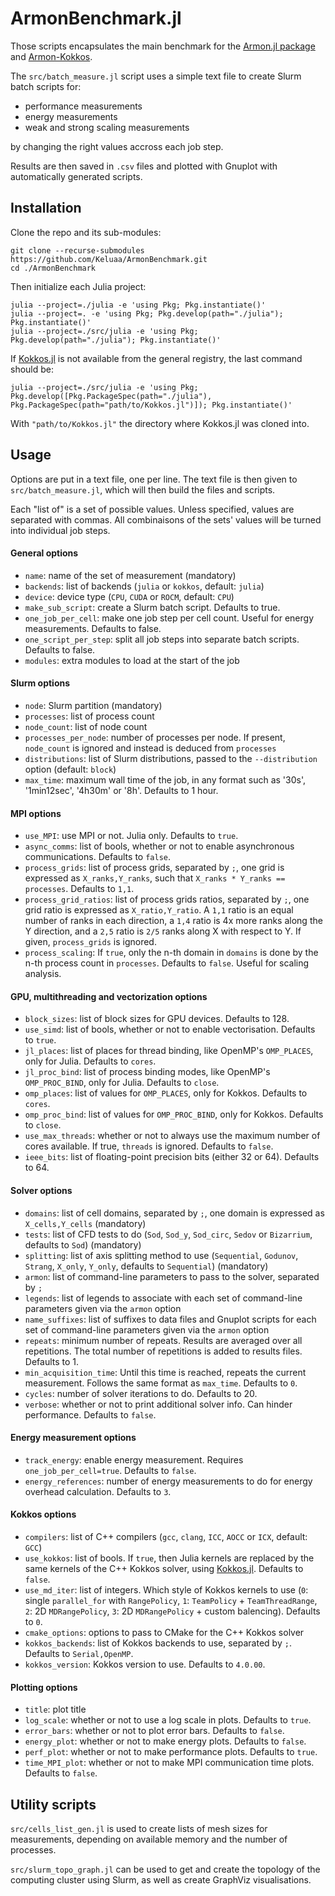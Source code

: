 # ArmonBenchmark.jl

Those scripts encapsulates the main benchmark for the [Armon.jl package](https://github.com/Keluaa/Armon.jl)
and [Armon-Kokkos](https://github.com/Keluaa/Armon-Kokkos).

The `src/batch_measure.jl` script uses a simple text file to create Slurm batch scripts for:
 - performance measurements
 - energy measurements
 - weak and strong scaling measurements
 
by changing the right values accross each job step.

Results are then saved in `.csv` files and plotted with Gnuplot with automatically generated scripts.

## Installation

Clone the repo and its sub-modules:
```shell
git clone --recurse-submodules https://github.com/Keluaa/ArmonBenchmark.git
cd ./ArmonBenchmark
```
Then initialize each Julia project:
```shell
julia --project=./julia -e 'using Pkg; Pkg.instantiate()'
julia --project=. -e 'using Pkg; Pkg.develop(path="./julia"); Pkg.instantiate()'
julia --project=./src/julia -e 'using Pkg; Pkg.develop(path="./julia"); Pkg.instantiate()'
```
If [Kokkos.jl](https://github.com/Keluaa/Kokkos.jl) is not available from the general registry, the last command should be:
```shell
julia --project=./src/julia -e 'using Pkg; Pkg.develop([Pkg.PackageSpec(path="./julia"), Pkg.PackageSpec(path="path/to/Kokkos.jl")]); Pkg.instantiate()'
```
With `"path/to/Kokkos.jl"` the directory where Kokkos.jl was cloned into.

## Usage

Options are put in a text file, one per line. The text file is then given to `src/batch_measure.jl`,
which will then build the files and scripts.

Each "list of" is a set of possible values. Unless specified, values are separated with commas.
All combinaisons of the sets' values will be turned into individual job steps.


#### General options

 - `name`: name of the set of measurement (mandatory)
 - `backends`: list of backends (`julia` or `kokkos`, default: `julia`)
 - `device`: device type (`CPU`, `CUDA` or `ROCM`, default: `CPU`)
 - `make_sub_script`: create a Slurm batch script. Defaults to true.
 - `one_job_per_cell`: make one job step per cell count. Useful for energy measurements. Defaults to false.
 - `one_script_per_step`: split all job steps into separate batch scripts. Defaults to false.
 - `modules`: extra modules to load at the start of the job


#### Slurm options
 
 - `node`: Slurm partition (mandatory)
 - `processes`: list of process count
 - `node_count`: list of node count
 - `processes_per_node`: number of processes per node. If present, `node_count` is ignored and instead is deduced from `processes`
 - `distributions`: list of Slurm distributions, passed to the `--distribution` option (default: `block`)
 - `max_time`: maximum wall time of the job, in any format such as '30s', '1min12sec', '4h30m' or '8h'. Defaults to 1 hour.


#### MPI options

 - `use_MPI`: use MPI or not. Julia only. Defaults to `true`.
 - `async_comms`: list of bools, whether or not to enable asynchronous communications. Defaults to `false`.
 - `process_grids`: list of process grids, separated by `;`, one grid is expressed as `X_ranks,Y_ranks`, such that `X_ranks * Y_ranks == processes`. Defaults to `1,1`.
 - `process_grid_ratios`: list of process grids ratios, separated by `;`, one grid ratio is expressed as `X_ratio,Y_ratio`. A `1,1` ratio is an equal number of ranks in each direction, a `1,4` ratio is 4x more ranks along the Y direction, and a `2,5` ratio is `2/5` ranks along X with respect to Y. If given, `process_grids` is ignored.
 - `process_scaling`: If `true`, only the n-th domain in `domains` is done by the n-th process count in `processes`. Defaults to `false`. Useful for scaling analysis.


#### GPU, multithreading and vectorization options

 - `block_sizes`: list of block sizes for GPU devices. Defaults to 128.
 - `use_simd`: list of bools, whether or not to enable vectorisation. Defaults to `true`.
 - `jl_places`: list of places for thread binding, like OpenMP's `OMP_PLACES`, only for Julia. Defaults to `cores`.
 - `jl_proc_bind`: list of process binding modes, like OpenMP's `OMP_PROC_BIND`, only for Julia. Defaults to `close`.
 - `omp_places`: list of values for `OMP_PLACES`, only for Kokkos. Defaults to `cores`.
 - `omp_proc_bind`: list of values for `OMP_PROC_BIND`, only for Kokkos. Defaults to `close`.
 - `use_max_threads`: whether or not to always use the maximum number of cores available. If true, `threads` is ignored. Defaults to `false`.
 - `ieee_bits`: list of floating-point precision bits (either 32 or 64). Defaults to 64.


#### Solver options

 - `domains`: list of cell domains, separated by `;`, one domain is expressed as `X_cells,Y_cells` (mandatory)
 - `tests`: list of CFD tests to do (`Sod`, `Sod_y`, `Sod_circ`, `Sedov` or `Bizarrium`, defaults to `Sod`) (mandatory)
 - `splitting`: list of axis splitting method to use (`Sequential`, `Godunov`, `Strang`, `X_only`, `Y_only`, defaults to `Sequential`) (mandatory)
 - `armon`: list of command-line parameters to pass to the solver, separated by `;`
 - `legends`: list of legends to associate with each set of command-line parameters given via the `armon` option
 - `name_suffixes`: list of suffixes to data files and Gnuplot scripts for each set of command-line parameters given via the `armon` option
 - `repeats`: minimum number of repeats. Results are averaged over all repetitions. The total number of repetitions is added to results files. Defaults to 1.
 - `min_acquisition_time`: Until this time is reached, repeats the current measurement. Follows the same format as `max_time`. Defaults to `0`.
 - `cycles`: number of solver iterations to do. Defaults to 20.
 - `verbose`: whether or not to print additional solver info. Can hinder performance. Defaults to `false`.


#### Energy measurement options

 - `track_energy`: enable energy measurement. Requires `one_job_per_cell=true`. Defaults to `false`.
 - `energy_references`: number of energy measurements to do for energy overhead calculation. Defaults to `3`.


#### Kokkos options

 - `compilers`: list of C++ compilers (`gcc`, `clang`, `ICC`, `AOCC` or `ICX`, default: `GCC`)
 - `use_kokkos`: list of bools. If `true`, then Julia kernels are replaced by the same kernels of the C++ Kokkos solver, using [Kokkos.jl](https://github.com/Keluaa/Kokkos.jl). Defaults to `false`.
 - `use_md_iter`: list of integers. Which style of Kokkos kernels to use (`0`: single `parallel_for` with `RangePolicy`, `1`: `TeamPolicy` + `TeamThreadRange`, `2`: 2D `MDRangePolicy`, `3`: 2D `MDRangePolicy` + custom balencing). Defaults to `0`.
 - `cmake_options`: options to pass to CMake for the C++ Kokkos solver
 - `kokkos_backends`: list of Kokkos backends to use, separated by `;`. Defaults to `Serial,OpenMP`.
 - `kokkos_version`: Kokkos version to use. Defaults to `4.0.00`.


#### Plotting options

 - `title`: plot title
 - `log_scale`: whether or not to use a log scale in plots. Defaults to `true`.
 - `error_bars`: whether or not to plot error bars. Defaults to `false`.
 - `energy_plot`: whether or not to make energy plots. Defaults to `false`.
 - `perf_plot`: whether or not to make performance plots. Defaults to `true`.
 - `time_MPI_plot`: whether or not to make MPI communication time plots. Defaults to `false`.


## Utility scripts

`src/cells_list_gen.jl` is used to create lists of mesh sizes for measurements, depending on available
memory and the number of processes.

`src/slurm_topo_graph.jl` can be used to get and create the topology of the computing cluster using
Slurm, as well as create GraphViz visualisations.
